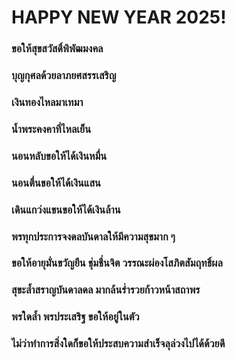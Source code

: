 # HAPPY NEW YEAR 2025!
### ขอให้สุขสวัสดิ์พิพัฒมงคล
### บุญกุศลด้วยลาภยศสรรเสริญ
### เงินทองไหลมาเทมา
### น้ำพระคงคาที่ไหลเย็น

### นอนหลับขอให้ได้เงินหมื่น
### นอนตื่นขอให้ได้เงินแสน
### เดินแกว่งแขนขอให้ได้เงินล้าน

### พรทุกประการจงดลบันดาลให้มีความสุขมาก ๆ
### ขอให้อายุมั่นขวัญยืน ชุ่มชื่นจิต วรรณะผ่องโสภิตสัมฤทธิ์ผล
### สุขะล้ำสราญบันดาลดล มากล้นร่ำรวยก้าวหน้าสถาพร

### พรใดล้ำ พรประเสริฐ ขอให้อยู่ในตัว
### ไม่ว่าทำการสิ่งใดก็ขอให้ประสบความสำเร็จลุล่วงไปได้ด้วยดี